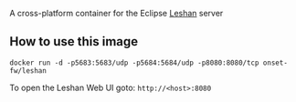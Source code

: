 A cross-platform container for the Eclipse [Leshan](https://hudson.eclipse.org/leshan/job/leshan/) server

## How to use this image

```
docker run -d -p5683:5683/udp -p5684:5684/udp -p8080:8080/tcp onset-fw/leshan
```

To open the Leshan Web UI goto: `http://<host>:8080`

